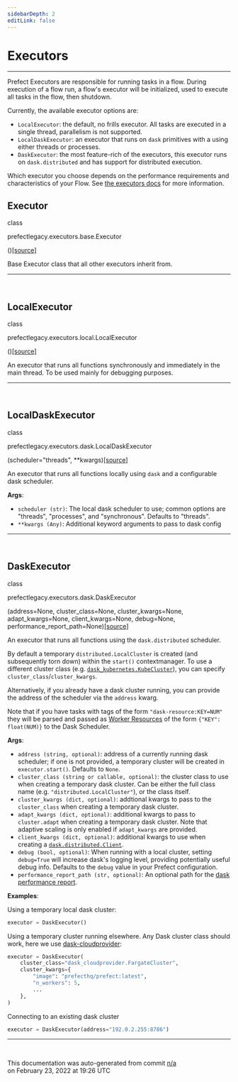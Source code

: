 ```yaml
---
sidebarDepth: 2
editLink: false
---
```

# Executors
---
Prefect Executors are responsible for running tasks in a flow. During
execution of a flow run, a flow's executor will be initialized, used to execute
all tasks in the flow, then shutdown.

Currently, the available executor options are:

- `LocalExecutor`: the default, no frills executor. All tasks are executed in
    a single thread, parallelism is not supported.
- `LocalDaskExecutor`: an executor that runs on `dask` primitives with a
    using either threads or processes.
- `DaskExecutor`: the most feature-rich of the executors, this executor runs
    on `dask.distributed` and has support for distributed execution.

Which executor you choose depends on the performance requirements and
characteristics of your Flow.  See [the executors
docs](/orchestration/flow_config/executors.md) for more information.
 ## Executor
 <div class='class-sig' id='prefect-executors-base-executor'><p class="prefect-sig">class </p><p class="prefect-class">prefectlegacy.executors.base.Executor</p>()<span class="source"><a href="https://github.com/PrefectHQ/prefect/blob/master/src/prefectlegacy/executors/base.py#L7">[source]</a></span></div>

Base Executor class that all other executors inherit from.


---
<br>

 ## LocalExecutor
 <div class='class-sig' id='prefect-executors-local-localexecutor'><p class="prefect-sig">class </p><p class="prefect-class">prefectlegacy.executors.local.LocalExecutor</p>()<span class="source"><a href="https://github.com/PrefectHQ/prefect/blob/master/src/prefectlegacy/executors/local.py#L6">[source]</a></span></div>

An executor that runs all functions synchronously and immediately in the main thread.  To be used mainly for debugging purposes.


---
<br>

 ## LocalDaskExecutor
 <div class='class-sig' id='prefect-executors-dask-localdaskexecutor'><p class="prefect-sig">class </p><p class="prefect-class">prefectlegacy.executors.dask.LocalDaskExecutor</p>(scheduler=&quot;threads&quot;, **kwargs)<span class="source"><a href="https://github.com/PrefectHQ/prefect/blob/master/src/prefectlegacy/executors/dask.py#L473">[source]</a></span></div>

An executor that runs all functions locally using `dask` and a configurable dask scheduler.

**Args**:     <ul class="args"><li class="args">`scheduler (str)`: The local dask scheduler to use; common options are         "threads", "processes", and "synchronous".  Defaults to "threads".     </li><li class="args">`**kwargs (Any)`: Additional keyword arguments to pass to dask config</li></ul>


---
<br>

 ## DaskExecutor
 <div class='class-sig' id='prefect-executors-dask-daskexecutor'><p class="prefect-sig">class </p><p class="prefect-class">prefectlegacy.executors.dask.DaskExecutor</p>(address=None, cluster_class=None, cluster_kwargs=None, adapt_kwargs=None, client_kwargs=None, debug=None, performance_report_path=None)<span class="source"><a href="https://github.com/PrefectHQ/prefect/blob/master/src/prefectlegacy/executors/dask.py#L65">[source]</a></span></div>

An executor that runs all functions using the `dask.distributed` scheduler.

By default a temporary `distributed.LocalCluster` is created (and subsequently torn down) within the `start()` contextmanager. To use a different cluster class (e.g. [`dask_kubernetes.KubeCluster`](https://kubernetes.dask.org/)), you can specify `cluster_class`/`cluster_kwargs`.

Alternatively, if you already have a dask cluster running, you can provide the address of the scheduler via the `address` kwarg.

Note that if you have tasks with tags of the form `"dask-resource:KEY=NUM"` they will be parsed and passed as [Worker Resources](https://distributed.dask.org/en/latest/resources.html) of the form `{"KEY": float(NUM)}` to the Dask Scheduler.

**Args**:     <ul class="args"><li class="args">`address (string, optional)`: address of a currently running dask         scheduler; if one is not provided, a temporary cluster will be         created in `executor.start()`.  Defaults to `None`.     </li><li class="args">`cluster_class (string or callable, optional)`: the cluster class to use         when creating a temporary dask cluster. Can be either the full         class name (e.g. `"distributed.LocalCluster"`), or the class itself.     </li><li class="args">`cluster_kwargs (dict, optional)`: addtional kwargs to pass to the        `cluster_class` when creating a temporary dask cluster.     </li><li class="args">`adapt_kwargs (dict, optional)`: additional kwargs to pass to `cluster.adapt`         when creating a temporary dask cluster. Note that adaptive scaling         is only enabled if `adapt_kwargs` are provided.     </li><li class="args">`client_kwargs (dict, optional)`: additional kwargs to use when creating a         [`dask.distributed.Client`](https://distributed.dask.org/en/latest/api.html#client).     </li><li class="args">`debug (bool, optional)`: When running with a local cluster, setting         `debug=True` will increase dask's logging level, providing         potentially useful debug info. Defaults to the `debug` value in         your Prefect configuration.     </li><li class="args">`performance_report_path (str, optional)`: An optional path for the [dask performance         report](https://distributed.dask.org/en/latest/api.html#distributed.performance_report).</li></ul> **Examples**:

Using a temporary local dask cluster:


```python
executor = DaskExecutor()

```

Using a temporary cluster running elsewhere. Any Dask cluster class should work, here we use [dask-cloudprovider](https://cloudprovider.dask.org):


```python
executor = DaskExecutor(
    cluster_class="dask_cloudprovider.FargateCluster",
    cluster_kwargs={
        "image": "prefecthq/prefect:latest",
        "n_workers": 5,
        ...
    },
)

```

Connecting to an existing dask cluster


```python
executor = DaskExecutor(address="192.0.2.255:8786")

```


---
<br>


<p class="auto-gen">This documentation was auto-generated from commit <a href='https://github.com/PrefectHQ/prefect/commit/n/a'>n/a</a> </br>on February 23, 2022 at 19:26 UTC</p>